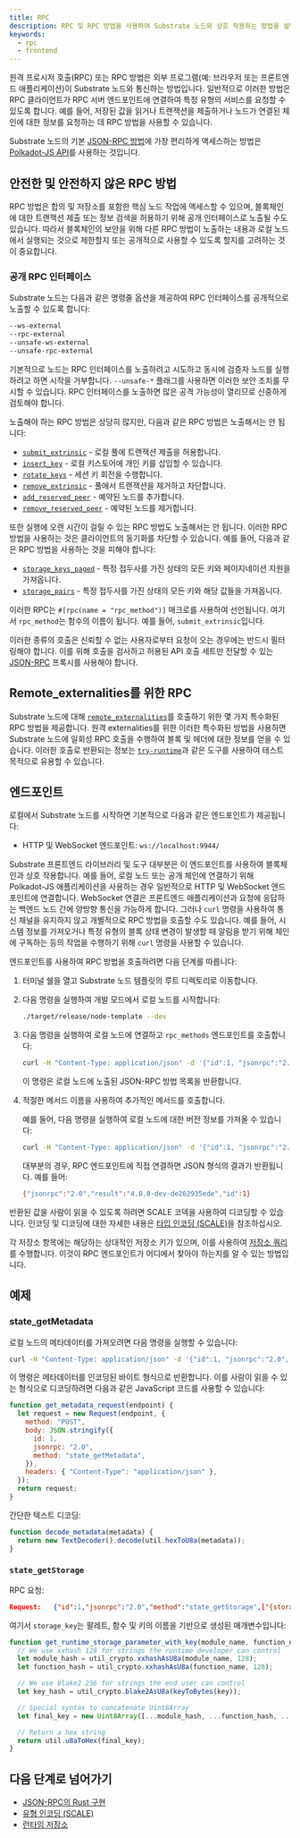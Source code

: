 ```yaml
---
title: RPC
description: RPC 및 RPC 방법을 사용하여 Substrate 노드와 상호 작용하는 방법을 설명합니다.
keywords:
  - rpc
  - frontend
---
```


원격 프로시저 호출(RPC) 또는 RPC 방법은 외부 프로그램(예: 브라우저 또는 프론트엔드 애플리케이션)이 Substrate 노드와 통신하는 방법입니다.
일반적으로 이러한 방법은 RPC 클라이언트가 RPC 서버 엔드포인트에 연결하여 특정 유형의 서비스를 요청할 수 있도록 합니다.
예를 들어, 저장된 값을 읽거나 트랜잭션을 제출하거나 노드가 연결된 체인에 대한 정보를 요청하는 데 RPC 방법을 사용할 수 있습니다.

Substrate 노드의 기본 [JSON-RPC 방법](https://polkadot.js.org/docs/substrate/rpc/)에 가장 편리하게 액세스하는 방법은 [Polkadot-JS API](https://polkadot.js.org/docs/api/)를 사용하는 것입니다.

## 안전한 및 안전하지 않은 RPC 방법

RPC 방법은 합의 및 저장소를 포함한 핵심 노드 작업에 액세스할 수 있으며, 블록체인에 대한 트랜잭션 제출 또는 정보 검색을 허용하기 위해 공개 인터페이스로 노출될 수도 있습니다.
따라서 블록체인의 보안을 위해 다른 RPC 방법이 노출하는 내용과 로컬 노드에서 실행되는 것으로 제한할지 또는 공개적으로 사용할 수 있도록 할지를 고려하는 것이 중요합니다.

### 공개 RPC 인터페이스

Substrate 노드는 다음과 같은 명령줄 옵션을 제공하여 RPC 인터페이스를 공개적으로 노출할 수 있도록 합니다:

```bash
--ws-external
--rpc-external
--unsafe-ws-external
--unsafe-rpc-external
```

기본적으로 노드는 RPC 인터페이스를 노출하려고 시도하고 동시에 검증자 노드를 실행하려고 하면 시작을 거부합니다.
`--unsafe-*` 플래그를 사용하면 이러한 보안 조치를 무시할 수 있습니다.
RPC 인터페이스를 노출하면 많은 공격 가능성이 열리므로 신중하게 검토해야 합니다.

노출해야 하는 RPC 방법은 상당히 많지만, 다음과 같은 RPC 방법은 노출해서는 안 됩니다:

- [`submit_extrinsic`](https://paritytech.github.io/substrate/master/sc_rpc_api/author/trait.AuthorApiClient.html) - 로컬 풀에 트랜잭션 제출을 허용합니다.
- [`insert_key`](https://paritytech.github.io/substrate/master/sc_rpc_api/author/trait.AuthorApiClient.html) - 로컬 키스토어에 개인 키를 삽입할 수 있습니다.
- [`rotate_keys`](https://paritytech.github.io/substrate/master/sc_rpc_api/author/trait.AuthorApiClient.html) - 세션 키 회전을 수행합니다.
- [`remove_extrinsic`](https://paritytech.github.io/substrate/master/substrate_rpc_client/trait.AuthorApi.html#method.remove_extrinsic) - 풀에서 트랜잭션을 제거하고 차단합니다.
- [`add_reserved_peer`](https://paritytech.github.io/substrate/master/sc_rpc_api/system/trait.SystemApiClient.html) - 예약된 노드를 추가합니다.
- [`remove_reserved_peer`](https://paritytech.github.io/substrate/master/sc_rpc_api/system/trait.SystemApiClient.html) - 예약된 노드를 제거합니다.

또한 실행에 오랜 시간이 걸릴 수 있는 RPC 방법도 노출해서는 안 됩니다. 이러한 RPC 방법을 사용하는 것은 클라이언트의 동기화를 차단할 수 있습니다.
예를 들어, 다음과 같은 RPC 방법을 사용하는 것을 피해야 합니다:

- [`storage_keys_paged`](https://paritytech.github.io/substrate/master/sc_rpc_api/state/trait.StateApiClient.html) - 특정 접두사를 가진 상태의 모든 키와 페이지네이션 지원을 가져옵니다.
- [`storage_pairs`](https://paritytech.github.io/substrate/master/sc_rpc_api/state/trait.StateApiClient.html) - 특정 접두사를 가진 상태의 모든 키와 해당 값들을 가져옵니다.

이러한 RPC는 `#[rpc(name = "rpc_method")]` 매크로를 사용하여 선언됩니다. 여기서 `rpc_method`는 함수의 이름이 됩니다. 예를 들어, `submit_extrinsic`입니다.

이러한 종류의 호출은 신뢰할 수 없는 사용자로부터 요청이 오는 경우에는 반드시 필터링해야 합니다.
이를 위해 호출을 검사하고 허용된 API 호출 세트만 전달할 수 있는 [JSON-RPC](/reference/glossary#json-rpc) 프록시를 사용해야 합니다.

## Remote_externalities를 위한 RPC

Substrate 노드에 대해 [`remote_externalities`](https://github.com/paritytech/polkadot-sdk/blob/master/substrate/utils/frame/remote-externalities/src/lib.rs#L347-#L746)를 호출하기 위한 몇 가지 특수화된 RPC 방법을 제공합니다.
원격 externalities를 위한 이러한 특수화된 방법을 사용하면 Substrate 노드에 일회성 RPC 호출을 수행하여 블록 및 헤더에 대한 정보를 얻을 수 있습니다.
이러한 호출로 반환되는 정보는 [`try-runtime`](/reference/command-line-tools/try-runtime/)과 같은 도구를 사용하여 테스트 목적으로 유용할 수 있습니다.

## 엔드포인트

로컬에서 Substrate 노드를 시작하면 기본적으로 다음과 같은 엔드포인트가 제공됩니다:

- HTTP 및 WebSocket 엔드포인트: `ws://localhost:9944/`

Substrate 프론트엔드 라이브러리 및 도구 대부분은 이 엔드포인트를 사용하여 블록체인과 상호 작용합니다.
예를 들어, 로컬 노드 또는 공개 체인에 연결하기 위해 Polkadot-JS 애플리케이션을 사용하는 경우 일반적으로 HTTP 및 WebSocket 엔드포인트에 연결합니다.
WebSocket 연결은 프론트엔드 애플리케이션과 요청에 응답하는 백엔드 노드 간에 양방향 통신을 가능하게 합니다.
그러나 `curl` 명령을 사용하여 통신 채널을 유지하지 않고 개별적으로 RPC 방법을 호출할 수도 있습니다.
예를 들어, 시스템 정보를 가져오거나 특정 유형의 블록 상태 변경이 발생할 때 알림을 받기 위해 체인에 구독하는 등의 작업을 수행하기 위해 `curl` 명령을 사용할 수 있습니다.

엔드포인트를 사용하여 RPC 방법을 호출하려면 다음 단계를 따릅니다:

1. 터미널 쉘을 열고 Substrate 노드 템플릿의 루트 디렉토리로 이동합니다.

2. 다음 명령을 실행하여 개발 모드에서 로컬 노드를 시작합니다:

   ```bash
   ./target/release/node-template --dev
   ```

3. 다음 명령을 실행하여 로컬 노드에 연결하고 `rpc_methods` 엔드포인트를 호출합니다:

   ```bash
   curl -H "Content-Type: application/json" -d '{"id":1, "jsonrpc":"2.0", "method": "rpc_methods"}' http://localhost:9944/
   ```

   이 명령은 로컬 노드에 노출된 JSON-RPC 방법 목록을 반환합니다.

4. 적절한 메서드 이름을 사용하여 추가적인 메서드를 호출합니다.

   예를 들어, 다음 명령을 실행하여 로컬 노드에 대한 버전 정보를 가져올 수 있습니다:

   ```bash
   curl -H "Content-Type: application/json" -d '{"id":1, "jsonrpc":"2.0", "method": "system_version"}' http://localhost:9944/
   ```

   대부분의 경우, RPC 엔드포인트에 직접 연결하면 JSON 형식의 결과가 반환됩니다.
   예를 들어:

   ```bash
   {"jsonrpc":"2.0","result":"4.0.0-dev-de262935ede","id":1}
   ```

반환된 값을 사람이 읽을 수 있도록 하려면 SCALE 코덱을 사용하여 디코딩할 수 있습니다.
인코딩 및 디코딩에 대한 자세한 내용은 [타입 인코딩 (SCALE)](/reference/scale-codec/)을 참조하십시오.

각 저장소 항목에는 해당하는 상대적인 저장소 키가 있으며, 이를 사용하여 [저장소 쿼리](/main-docs/build/runtime-storage#querying-storage)를 수행합니다.
이것이 RPC 엔드포인트가 어디에서 찾아야 하는지를 알 수 있는 방법입니다.

## 예제

### state_getMetadata

로컬 노드의 메타데이터를 가져오려면 다음 명령을 실행할 수 있습니다:

```bash
curl -H "Content-Type: application/json" -d '{"id":1, "jsonrpc":"2.0", "method": "state_getMetadata"}' http://localhost:9944/
```

이 명령은 메타데이터를 인코딩된 바이트 형식으로 반환합니다. 이를 사람이 읽을 수 있는 형식으로 디코딩하려면 다음과 같은 JavaScript 코드를 사용할 수 있습니다:

```javascript
function get_metadata_request(endpoint) {
  let request = new Request(endpoint, {
    method: "POST",
    body: JSON.stringify({
      id: 1,
      jsonrpc: "2.0",
      method: "state_getMetadata",
    }),
    headers: { "Content-Type": "application/json" },
  });
  return request;
}
```

간단한 텍스트 디코딩:

```javascript
function decode_metadata(metadata) {
  return new TextDecoder().decode(util.hexToU8a(metadata));
}
```

### `state_getStorage`

RPC 요청:

```json
Request:   {"id":1,"jsonrpc":"2.0","method":"state_getStorage",["{storage_key}"]}
```

여기서 `storage_key`는 팔레트, 함수 및 키의 이름을 기반으로 생성된 매개변수입니다:

```javascript
function get_runtime_storage_parameter_with_key(module_name, function_name, key) {
  // We use xxhash 128 for strings the runtime developer can control
  let module_hash = util_crypto.xxhashAsU8a(module_name, 128);
  let function_hash = util_crypto.xxhashAsU8a(function_name, 128);

  // We use blake2 256 for strings the end user can control
  let key_hash = util_crypto.blake2AsU8a(keyToBytes(key));

  // Special syntax to concatenate Uint8Array
  let final_key = new Uint8Array([...module_hash, ...function_hash, ...key_hash]);

  // Return a hex string
  return util.u8aToHex(final_key);
}
```

## 다음 단계로 넘어가기

- [JSON-RPC의 Rust 구현](https://github.com/paritytech/jsonrpc)
- [유형 인코딩 (SCALE)](/reference/scale-codec)
- [런타임 저장소](/main-docs/build/runtime-storage/)